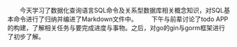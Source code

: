 &emsp;&emsp;今天学习了数据化查询语言SQL命令及关系型数据库相关概念知识，对SQL基本命令进行了归纳并编进了Markdown文件中。
&emsp;&emsp;下午与前辈讨论了todo APP的构建，了解相关任务与要完成进度与事物。之后，对go的gin与gorm框架进行了初步了解。